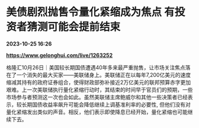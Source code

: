 # 美债剧烈抛售令量化紧缩成为焦点 有投资者猜测可能会提前结束

**2023-10-25 16:26**

**https://www.gelonghui.com/live/1263252**

格隆汇10月26日｜美国较长期国债遭遇40年多来最严重抛售，让市场关注焦点落在了一个消失的最大买家——美联储身上。美联储正在以每年7,200亿美元的速度缩减其持有的政府证券组合，使得财政部弥补接近2万亿美元的联邦预算赤字更加艰难。上一次美联储执行量化紧缩行动时，其结束的时间早于官员们的预期，一些市场参与者预测这一次也会如此。虽然美联储主席鲍威尔和其他一些决策者已经表示，较长期国债收益率飙升可能会降低继续上调基准利率的必要性, 但他们没有对量化紧缩发出类似的声音。相反，他们表示即使降息已经开始，量化紧缩也可能继续下去。